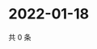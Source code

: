 # 2022-01-18

共 0 条

<!-- BEGIN WEIBO -->
<!-- 最后更新时间 Tue Jan 18 2022 23:09:56 GMT+0800 (China Standard Time) -->

<!-- END WEIBO -->
